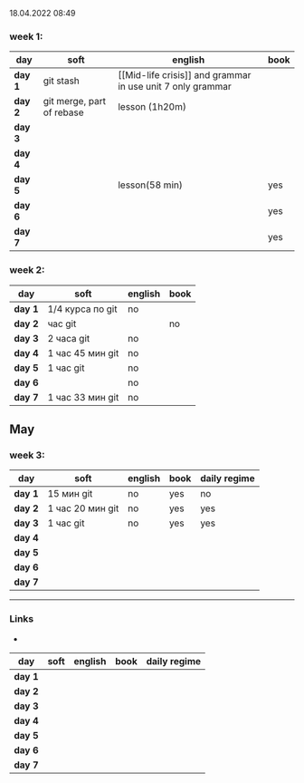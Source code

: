18.04.2022  08:49

### week 1:
day       | soft       | english | book
--------- | -----------|---------|-------
**day 1** |git stash   | [[Mid-life crisis]] and grammar in use unit 7 only grammar         |   
**day 2** |git merge, part of rebase |   lesson (1h20m)      |   
**day 3** |            |         |   
**day 4** |            |         |   
**day 5** |            |   lesson(58 min)       | yes  
**day 6** |            |         |   yes
**day 7** |            |         |   yes
### week 2:
day       | soft       | english | book
--------- | -----------|---------|-------
**day 1** |  1/4 курса по git|     no    |   
**day 2** |час git   |         |  no 
**day 3** |  2 часа git          |     no    |   
**day 4** |  1 час 45 мин git           |  no       |   
**day 5** |    1 час git       | no        |   
**day 6** |            |       no  |   
**day 7** |    1 час 33 мин git       |  no       | 
## May
### week 3:
day       | soft       | english | book | daily regime
--------- | -----------|---------|-------|---------
**day 1** |  15 мин git          |    no     |  yes | no 
**day 2** |  1 час 20 мин git          |  no       |   yes |yes
**day 3** |    1 час git        |  no       |  yes | yes
**day 4** |            |         |   |
**day 5** |            |         |   |
**day 6** |            |         |   |
**day 7** |            |         |   |
____ 
### Links
-

day       | soft       | english | book | daily regime
--------- | -----------|---------|-------|---------
**day 1** |            |         |   | 
**day 2** |            |         |   |
**day 3** |            |         |   |
**day 4** |            |         |   |
**day 5** |            |         |   |
**day 6** |            |         |   |
**day 7** |            |         |   |